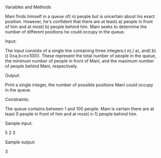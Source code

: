 Variables and Methods

Mani finds himself in a queue of( n) people but is uncertain about his exact position. However, he's confident that there are at least( a) people in front of him and at most( b) people behind him. Mani seeks to determine the number of different positions he could occupy in the queue.


Input:

The input consists of a single line containing three integers:( n),( a), and( b) (( 0≤a,b<n≤100)). These represent the total number of people in the queue, the minimum number of people in front of Mani, and the maximum number of people behind Mani, respectively.

Output:

Print a single integer, the number of possible positions Mani could occupy in the queue.

Constraints:

The queue contains between 1 and 100 people.
Mani is certain there are at least 0 people in front of him and at most( n-1) people behind him.

Sample input:

5 2 3

Sample output:

3
